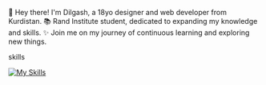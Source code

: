👋 Hey there! I'm Dilgash, a 18yo designer and web developer from Kurdistan.
📚 Rand Institute student, dedicated to expanding my knowledge and skills.
✨ Join me on my journey of continuous learning and exploring new things.

skills

[![My Skills](https://skillicons.dev/icons?i=js,html,css,wasm)](https://skillicons.dev)
